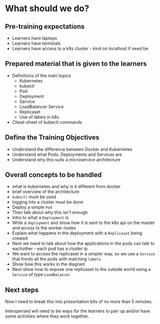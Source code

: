 # What should we do?

## Pre-training expectations

- Learners have laptops
- Learners have terminals
- Learners have access to a k8s cluster - kind on localhost if need be

## Prepared material that is given to the learners

- Definitions of the main topics
  - Kubernetes
  - kubectl
  - Pod
  - Deployment
  - Service
  - LoadBalancer Service
  - Replicaset
  - Use of labels in k8s
- Cheat-sheet of kubectl commands

## Define the Training Objectives

- Understand the difference between Docker and Kubernetes
- Understand what Pods, Deployments and Services are
- Understand why this suits a microservice architecture

## Overall concepts to be handled

- what is kubernetes and why is it different from docker
- brief overview of the architecture
- `kubectl` must be used
- logging into a cluster must be done
- Deploy a simple `Pod`
- Then talk about why this isn't enough
- Intro to what a `Deployment` is
- Write a `deployment` and show how it is sent to the k8s api on the master and across to the worker nodes
- Explain what happens in the deployment with a `Replicaset` being created
- Next we need to talk about how the applications in the pods can talk to eachother - each pod has a cluster ip
- We want to access the replicaset in a simpler way, so we use a `Service` that fronts all the pods with
  matching `labels`
- Show how this works in the diagram
- Next show how to expose one replicaset to the outside world using a `Service` of type `LoadBalancer`

## Next steps

Now I need to break this into presentation bits of no more than 5 minutes.

Interspersed will need to be ways for the learners to pair up and/or have some activities where they work together.

